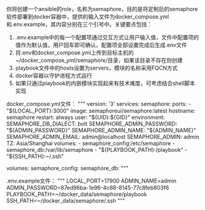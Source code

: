 你将创建一个ansible的role，名称为semaphore，目的是将定制后的semaphore软件部署到docker容器中，提供的输入文件为docker_compose.yml和.env.example，其内容分别在三个引号中。关键要点包括：
1. .env.example中的每一个配置项通过交互方式让用户输入值，文件中配置项的值作为默认值，用户回车即可确认，配置项全部设置完成后生成.env文件
2. 将.env和docker_compose.yml上传到目标主机的~/docker_compose_yml/semaphore/目录，如果该目录不存在则创建
3. playbook文件中的hosts设置为servers，模块的名称采用FQCN方式
4. docker容器以守护进程方式运行
5. 如果只通过playbook的内嵌模块实现起来有技术难度，可考虑结合shell脚本实现

docker_compose.yml文件：
"""
version: '3'
services:
  semaphore:
    ports:
      - "${LOCAL_PORT}:3000"
    image: semaphoreui/semaphore:latest
    hostname: semaphore
    restart: always
    user: "${UID}:${GID}"
    environment:
      SEMAPHORE_DB_DIALECT: bolt
      SEMAPHORE_ADMIN_PASSWORD: "${ADMIN_PASSWORD}"
      SEMAPHORE_ADMIN_NAME: "${ADMIN_NAME}"
      SEMAPHORE_ADMIN_EMAIL: admin@localhost
      SEMAPHORE_ADMIN: admin
      TZ: Asia/Shanghai
    volumes:
      - semaphore_config:/etc/semaphore
      - semaphore_db:/var/lib/semaphore
      - "${PLAYBOOK_PATH}:/playbook"
      - "${SSH_PATH}:~/.ssh"

volumes:
  semaphore_config:
  semaphore_db:
"""

.env.example文件：
"""
LOCAL_PORT=17900
ADMIN_NAME=admin
ADMIN_PASSWORD=87ed96ba-1e96-4c88-8145-77c8feb803f6
PLAYBOOK_PATH=~/docker_data/semaphore/playbook
SSH_PATH=~/docker_data/semaphore/.ssh
"""